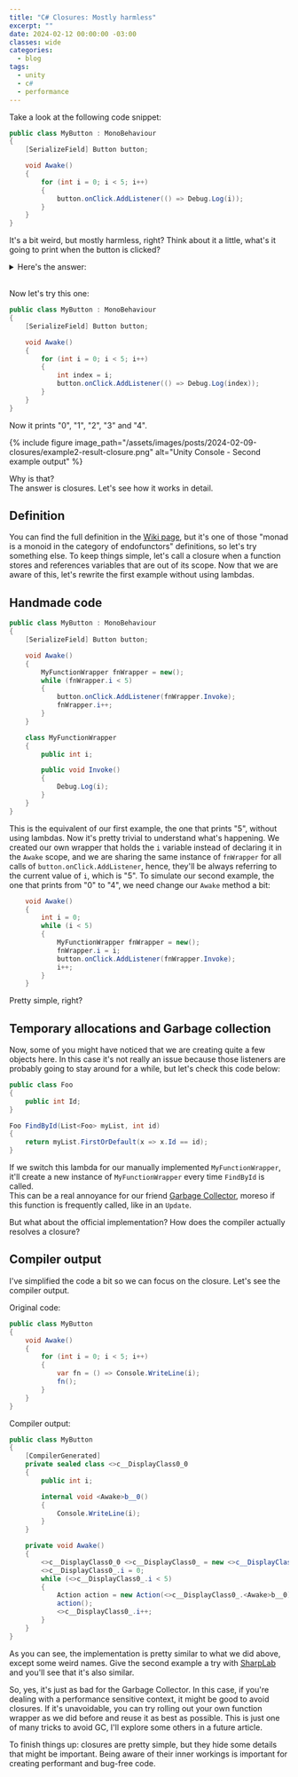 ```yaml
---
title: "C# Closures: Mostly harmless"
excerpt: ""
date: 2024-02-12 00:00:00 -03:00
classes: wide
categories:
  - blog
tags:
  - unity
  - c#
  - performance
---
```


Take a look at the following code snippet:
```csharp
public class MyButton : MonoBehaviour
{
    [SerializeField] Button button;

    void Awake()
    {
        for (int i = 0; i < 5; i++)
        {
            button.onClick.AddListener(() => Debug.Log(i));    
        }
    }
}
```
It's a bit weird, but mostly harmless, right?
Think about it a little, what's it going to print when the button is clicked?

<details> 
  <summary>Here's the answer:</summary>
  It prints "5" 5 times. 

  {% include figure image_path="/assets/images/posts/2024-02-09-closures/example1-result-closure.png" alt="Unity Console - First example output" %}
</details>
<br>

Now let's try this one:
```csharp
public class MyButton : MonoBehaviour
{
    [SerializeField] Button button;

    void Awake()
    {
        for (int i = 0; i < 5; i++)
        {
            int index = i;
            button.onClick.AddListener(() => Debug.Log(index));    
        }
    }
}
```
Now it prints "0", "1", "2", "3" and "4".  

{% include figure image_path="/assets/images/posts/2024-02-09-closures/example2-result-closure.png" alt="Unity Console - Second example output" %}

Why is that?  
The answer is closures. Let's see how it works in detail.

## Definition
You can find the full definition in the [Wiki page](https://en.wikipedia.org/wiki/Closure_(computer_programming)), but it's one of those "monad is a monoid in the category of endofunctors" definitions, so let's try something else.
To keep things simple, let's call a closure when a function stores and references variables that are out of its scope.
Now that we are aware of this, let's rewrite the first example without using lambdas.

## Handmade code
```csharp
public class MyButton : MonoBehaviour
{
    [SerializeField] Button button;

    void Awake()
    {
        MyFunctionWrapper fnWrapper = new();
        while (fnWrapper.i < 5)
        {
            button.onClick.AddListener(fnWrapper.Invoke);
            fnWrapper.i++;
        }
    }

    class MyFunctionWrapper
    {
        public int i;

        public void Invoke()
        {
            Debug.Log(i);
        }
    }
}
```
This is the equivalent of our first example, the one that prints "5", without using lambdas. Now it's pretty trivial to understand what's happening.
We created our own wrapper that holds the `i` variable instead of declaring it in the `Awake` scope, and we are sharing the same instance of `fnWrapper` for all calls of `button.onClick.AddListener`, hence, they'll be always referring to the current value of `i`, which is "5".
To simulate our second example, the one that prints from "0" to "4", we need change our `Awake` method a bit:
```csharp
    void Awake()
    {
        int i = 0;
        while (i < 5)
        {
            MyFunctionWrapper fnWrapper = new();
            fnWrapper.i = i;
            button.onClick.AddListener(fnWrapper.Invoke);
            i++;
        }
    }
```
Pretty simple, right?  

## Temporary allocations and Garbage collection

Now, some of you might have noticed that we are creating quite a few objects here. In this case it's not really an issue because those listeners are probably going to stay around for a while, but let's check this code below:
```csharp
public class Foo 
{
    public int Id;
}

Foo FindById(List<Foo> myList, int id)
{
    return myList.FirstOrDefault(x => x.Id == id);
}
```
If we switch this lambda for our manually implemented `MyFunctionWrapper`, it'll create a new instance of `MyFunctionWrapper` every time `FindById` is called.  
This can be a real annoyance for our friend [Garbage Collector](https://docs.unity3d.com/Manual/performance-garbage-collector.html), moreso if this function is frequently called, like in an `Update`. 
  
But what about the official implementation? How does the compiler actually resolves a closure?

## Compiler output
I've simplified the code a bit so we can focus on the closure. Let's see the compiler output.

Original code:
```csharp
public class MyButton
{
    void Awake()
    {
        for (int i = 0; i < 5; i++)
        {
            var fn = () => Console.WriteLine(i);
            fn();
        }
    }
}
```
Compiler output:
```csharp
public class MyButton
{
    [CompilerGenerated]
    private sealed class <>c__DisplayClass0_0
    {
        public int i;

        internal void <Awake>b__0()
        {
            Console.WriteLine(i);
        }
    }

    private void Awake()
    {
        <>c__DisplayClass0_0 <>c__DisplayClass0_ = new <>c__DisplayClass0_0();
        <>c__DisplayClass0_.i = 0;
        while (<>c__DisplayClass0_.i < 5)
        {
            Action action = new Action(<>c__DisplayClass0_.<Awake>b__0);
            action();
            <>c__DisplayClass0_.i++;
        }
    }
}
```
As you can see, the implementation is pretty similar to what we did above, except some weird names.
Give the second example a try with [SharpLab](https://sharplab.io/) and you'll see that it's also similar.

So, yes, it's just as bad for the Garbage Collector. In this case, if you're dealing with a performance sensitive context, it might be good to avoid closures.
If it's unavoidable, you can try rolling out your own function wrapper as we did before and reuse it as best as possible. This is just one of many tricks to avoid GC, I'll explore some others in a future article.

To finish things up: closures are pretty simple, but they hide some details that might be important. Being aware of their inner workings is important for creating performant and bug-free code.

